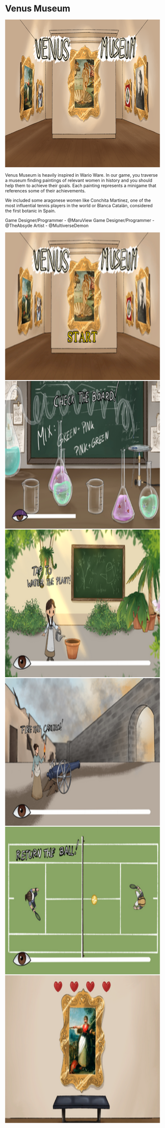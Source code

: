# Venus Museum

<img src="./Pics/1.png" width="854px" height="480px"></img>

Venus Museum is heavily inspired in Wario Ware. In our game, you traverse a museum finding paintings of relevant women in history and you should help them to achieve their goals. Each painting represents a minigame that references some of their achievements. 

We included some aragonese women like Conchita Martinez, one of the most influential tennis players in the world or Blanca Catalán, considered the first botanic in Spain.

Game Designer/Programmer - @MaruView
Game Designer/Programmer - @TheAbsyde
Artist - @MultiverseDemon

<img src="./Pics/2.png" width="854px" height="480px"></img>
<img src="./Pics/3.png" width="854px" height="480px"></img>
<img src="./Pics/4.png" width="854px" height="480px"></img>
<img src="./Pics/5.png" width="854px" height="480px"></img>
<img src="./Pics/6.png" width="854px" height="480px"></img>
<img src="./Pics/7.png" width="854px" height="480px"></img>

